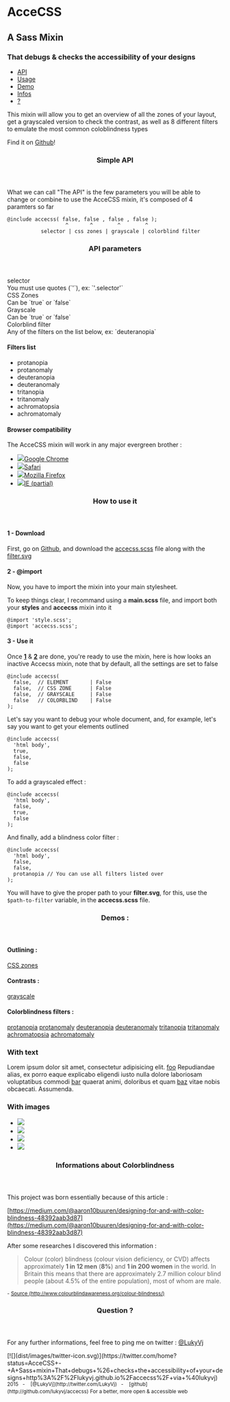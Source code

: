
# Acce<span>CSS</span>

## A Sass Mixin

### That debugs & checks the accessibility of your designs

</div>

</header>

<div class="content">

<div class="menu"><span id="openMenu"></span>

*   [API](#api)
*   [Usage](#usage)
*   [Demo](#demo)
*   [Infos](#infos)
*   [?](#questions)

</div>

<div class="introduction">

<div class="panel">

This mixin will allow you to get an overview of all the zones of your layout, get a grayscaled version to check the contrast, as well as 8 different filters to emulate the most common coloblindness types

Find it on [Github](https://github.com/LukyVj/accecss/)!

</div>

</div>

<div class="content_api panel" id="api">

<header>

### Simple API

</header>

<section>

What we can call "The API" is the few parameters you will be able to change or combine to use the AcceCSS mixin, it's composed of 4 paramters so far

    @include accecss( false, false , false , false );
                       ^       ^        ^        ^
               selector | css zones | grayscale | colorblind filter

<span class="divider"></span>

<div class="table">

<header>

### API parameters

</header>

<div class="table-rows">

<div class="row">

<div class="col">selector</div>

<div class="col">You must use quotes (`'`), ex: `'.selector'`</div>

</div>

<div class="row">

<div class="col">CSS Zones</div>

<div class="col">Can be `true` or `false`</div>

</div>

<div class="row">

<div class="col">Grayscale</div>

<div class="col">Can be `true` or `false`</div>

</div>

<div class="row">

<div class="col">Colorblind filter</div>

<div class="col">Any of the filters on the list below, ex: `deuteranopia`</div>

</div>

</div>

</div>

<span class="divider"></span>

#### Filters list

*   protanopia
*   protanomaly
*   deuteranopia
*   deuteranomaly
*   tritanopia
*   tritanomaly
*   achromatopsia
*   achromatomaly

<span class="divider"></span>

#### Browser compatibility

The AcceCSS mixin will work in any major evergreen brother :

*   [![](dist/images/chrome-icon.svg)Google Chrome](http://caniuse.com/#feat=svg-filters)
*   [![](dist/images/safari-icon.svg)Safari](http://caniuse.com/#feat=svg-filters)
*   [![](dist/images/firefox-icon.svg)Mozilla Firefox](http://caniuse.com/#feat=svg-filters)
*   [![](dist/images/ie-icon.svg)IE (partial)](http://caniuse.com/#feat=svg-filters)

</section>

</div>

<div class="howto panel" id="usage">

<header>

### How to use it

</header>

<section>

#### 1 - Download

First, go on [Github](https://github.com/LukyVj/accecss), and download the [accecss.scss](https://github.com/LukyVj/accecss/blob/gh-pages/css/accecss.scss) file along with the [filter.svg](https://github.com/LukyVj/accecss/blob/gh-pages/css/filters.svg)

<span class="divider"></span>

#### 2 - @import

Now, you have to import the mixin into your main stylesheet.

To keep things clear, I recommand using a **main.scss** file, and import both your **styles** and **accecss** mixin into it

    @import 'style.scss';
    @import 'accecss.scss';

<span class="divider"></span>

#### 3 - Use it

Once **[1](#one)** & **[2](#two)** are done, you're ready to use the mixin, here is how looks an inactive Accecss mixin, note that by default, all the settings are set to false

    @include accecss( 
      false,  // ELEMENT       | False
      false,  // CSS ZONE      | False
      false,  // GRAYSCALE     | False
      false   // COLORBLIND    | False
    );

<span class="divider"></span>

Let's say you want to debug your whole document, and, for example, let's say you want to get your elements outlined

    @include accecss( 
      'html body',
      true,
      false,
      false
    );

<span class="divider"></span>

To add a grayscaled effect :

    @include accecss( 
      'html body',
      false,
      true,
      false
    );

<span class="divider"></span>

And finally, add a blindness color filter :

    @include accecss( 
      'html body',
      false,
      false,
      protanopia // You can use all filters listed over
    );

<div class="warning">

You will have to give the proper path to your **filter.svg**, for this, use the `$path-to-filter` variable, in the **accecss.scss** file.

</div>

</section>

</div>

<div class="content_demos panel" id="demo">

<header>

### Demos :

</header>

<div class="classes_list">

<div class="row">

#### Outlining :

[CSS zones](javascript:void(0))</div>

<div class="row">

#### Contrasts :

[grayscale](javascript:void(0))</div>

<div class="row">

#### Colorblindness filters :

[protanopia](javascript:void(0)) [protanomaly](javascript:void(0)) [deuteranopia](javascript:void(0)) [deuteranomaly](javascript:void(0)) [tritanopia](javascript:void(0)) [tritanomaly](javascript:void(0)) [achromatopsia](javascript:void(0)) [achromatomaly](javascript:void(0))</div>

</div>

<div>

### With text

Lorem ipsum dolor sit amet, consectetur adipisicing elit. [foo](#) Repudiandae alias, ex porro eaque explicabo eligendi iusto nulla dolore laboriosam voluptatibus commodi [bar](#) quaerat animi, doloribus et quam [baz](#) vitae nobis obcaecati. Assumenda.

</div>

<div>

### With images

*   ![](http://thecatapi.com/api/images/get?format=src&type=jpg)
*   ![](http://thecatapi.com/api/images/get?format=src&type=png)
*   ![](http://thecatapi.com/api/images/get?format=src&type=jpg)
*   ![](http://thecatapi.com/api/images/get?format=src&type=gif)

</div>

</div>

<div class="content_informations panel" id="infos">

<header>

### Informations about Colorblindness

</header>

<section>

This project was born essentially because of this article :

[https://medium.com/@aaron10buuren/designing-for-and-with-color-blindness-48392aab3d87](https://medium.com/@aaron10buuren/designing-for-and-with-color-blindness-48392aab3d87)

<span class="divider"></span>

After some researches I discovered this information :

> Colour (color) blindness (colour vision deficiency, or CVD) affects approximately **1 in 12 men** (**8%**) and **1 in 200 women** in the world. In Britain this means that there are approximately 2.7 million colour blind people (about 4.5% of the entire population), most of whom are male.

<small>- [Source (http://www.colourblindawareness.org/colour-blindness/)](#)</small></section>

</div>

<div class="content_question panel" id="questions">

<header>

### Question ?

</header>

<section>

For any further informations, feel free to ping me on twitter : [@LukyVj](http://twitter.com/lukyVj)

</section>

</div>

</div>

<div class="share">[![](dist/images/twitter-icon.svg)](https://twitter.com/home?status=AcceCSS+-+A+Sass+mixin+That+debugs+%26+checks+the+accessibility+of+your+designs+http%3A%2F%2Flukyvj.github.io%2Faccecss%2F+via+%40lukyvj)</div>

<footer role="footer"><small>2015   -    [@LukyVj](http://twitter.com/LukyVj)   -    [github](http://github.com/lukyvj/accecss)</small>   
<small>For a better, more open & accessible web</small></footer>
